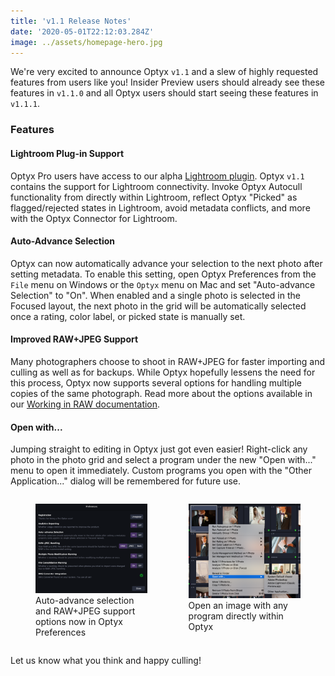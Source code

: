 ```yaml
---
title: 'v1.1 Release Notes'
date: '2020-05-01T22:12:03.284Z'
image: ../assets/homepage-hero.jpg
---
```


We're very excited to announce Optyx `v1.1` and a slew of highly requested features from users like you! Insider Preview users should already see these features in `v1.1.0` and all Optyx users should start seeing these features in `v1.1.1`.

### Features

#### Lightroom Plug-in Support

Optyx Pro users have access to our alpha [Lightroom plugin](/posts/2020/04/lightroom-plugin/). Optyx `v1.1` contains the support for Lightroom connectivity. Invoke Optyx Autocull functionality from directly within Lightroom, reflect Optyx "Picked" as flagged/rejected states in Lightroom, avoid metadata conflicts, and more with the Optyx Connector for Lightroom.

#### Auto-Advance Selection

Optyx can now automatically advance your selection to the next photo after setting metadata. To enable this setting, open Optyx Preferences from the `File` menu on Windows or the `Optyx` menu on Mac and set "Auto-advance Selection" to "On". When enabled and a single photo is selected in the Focused layout, the next photo in the grid will be automatically selected once a rating, color label, or picked state is manually set.

#### Improved RAW+JPEG Support

Many photographers choose to shoot in RAW+JPEG for faster importing and culling as well as for backups. While Optyx hopefully lessens the need for this process, Optyx now supports several options for handling multiple copies of the same photograph. Read more about the options available in our [Working in RAW documentation](/tutorials/working-in-raw/#handling-rawjpeg-files-simultaneously).

#### Open with...

Jumping straight to editing in Optyx just got even easier! Right-click any photo in the photo grid and select a program under the new "Open with..." menu to open it immediately. Custom programs you open with the "Other Application..." dialog will be remembered for future use.

<div style="display: flex; flex-direction: row">

<figure style="width: 45%; display: inline-block">
<img src="../assets/preferences-2020-05.png"/>
<figcaption>Auto-advance selection and RAW+JPEG support options now in Optyx Preferences</figcaption>
</figure>

<figure style="width: 45%; display: inline-block; margin-left: 5%;">
<img src="../assets/open-with.png"/>
<figcaption>Open an image with any program directly within Optyx</figcaption>
</figure>

</div>

Let us know what you think and happy culling!
